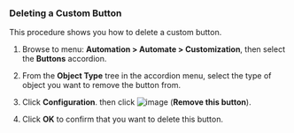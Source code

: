 ### Deleting a Custom Button

This procedure shows you how to delete a custom button.

1.  Browse to menu: **Automation > Automate > Customization**, then
    select the **Buttons** accordion.

2.  From the **Object Type** tree in the accordion menu, select the type
    of object you want to remove the button from.

3.  Click **Configuration**. then click
    ![image](../images/2098.png) (**Remove this button**).

4.  Click **OK** to confirm that you want to delete this button.
